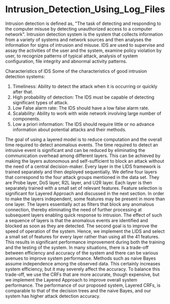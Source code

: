 # Intrusion_Detection_Using_Log_Files

Intrusion detection is defined as, "The task of detecting and responding to the computer misuse by detecting unauthorized access to a computer network". Intrusion detection system is the system that collects information from a variety of systems and network sources and then analyses the information for signs of intrusion and misuse. IDS are used to supervise and assay the activities of the user and the system, examine policy violation by user, to recognize patterns of typical attack, analysis of system configuration, file integrity and abnormal activity patterns.

Characteristics of IDS
Some of the characteristics of good intrusion detection systems:
1. Timeliness: Ability to detect the attack when it is occurring or quickly after that.
2. High probability of detection: The IDS must be capable of detecting significant types of attack.
3. Low False alarm rate: The IDS should have a low false alarm rate.
4. Scalability: Ability to work with wide network involving large number of components.
5. Low a priori information: The IDS should require little or no advance information about potential attacks and their methods.

The goal of using a layered model is to reduce computation and the overall time required to detect anomalous events. The time required to detect an intrusive event is significant and can be reduced by eliminating the communication overhead among different layers. This can be achieved by making the layers autonomous and self-sufficient to block an attack without the need of a central decision-maker. Every layer in the LIDS framework is trained separately and then deployed sequentially. We define four layers that correspond to the four attack groups mentioned in the data set. They are Probe layer, DoS layer, R2L layer, and U2R layer. Each layer is then separately trained with a small set of relevant features. Feature selection is significant for Layered Approach and discussed in the next section. In order to make the layers independent, some features may be present in more than one layer. The layers essentially act as filters that block any anomalous connection, thereby eliminating the need of further processing at subsequent layers enabling quick response to intrusion. The effect of such a sequence of layers is that the anomalous events are identified and blocked as soon as they are detected.
The second goal is to improve the speed of operation of the system. Hence, we implement the LIDS and select a small set of features for every layer rather than using all the 41 features. This results in significant performance improvement during both the training and the testing of the system. In many situations, there is a trade-off between efficiency and accuracy of the system and there can be various avenues to improve system performance. Methods such as naive Bayes assume independence among the observed data. This certainly increases system efficiency, but it may severely affect the accuracy. To balance this trade-off, we use the CRFs that are more accurate, though expensive, but we implement the Layered Approach to improve overall system performance. The performance of our proposed system,
Layered CRFs, is comparable to that of the decision trees and the naive Bayes, and our system has higher attack detection accuracy.
